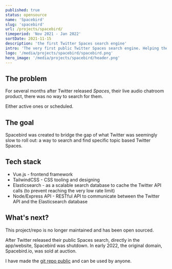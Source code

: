 ```yaml
---
published: true
status: opensource
name: 'Spacebird'
slug: 'spacebird'
url: /projects/spacebird/
timeperiod: 'Nov 2021 - Jan 2022'
sortDate: 2021-11-15
description: 'the first Twitter Spaces search engine'
intro: 'The very first public Twitter Spaces search engine. Helping the early adopters of Twitter Spaces to explore active and scheduled Spaces.'
logo: '/media/projects/spacebird/spacebird.png'
hero_image: '/media/projects/spacebird/header.png'
---
```


## The problem

For several months after Twitter released *Spaces*, their live audio chatroom product, there was no way to search for them. 

Either active ones or scheduled.

## The goal

Spacebird was created to bridge the gap of what Twitter was seemingly slow to roll out: a way to search and find specific topic based Twitter Spaces.

## Tech stack

- Vue.js - frontend framework
- TailwindCSS - CSS tooling and designing
- Elasticsearch - as a scalable search database to cache the Twitter API calls (to prevent reaching the very low rate limit)
- Node/Express API - RESTful API to communicate between the Twitter API and the Elasticsearch database

## What's next?

This project/repo is no longer maintained and has been open sourced.

After Twitter released their public Spaces search, directly in the app/website, Spacebird was shutdown. In early 2022, the original domain, Spacebird.io, was sold at auction. 

I have made the [git repo public](https://github.com/nickfrosty/spacebird) and can be used by anyone.